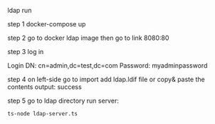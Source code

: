 ldap run

step 1
docker-compose up

step 2
go to docker ldap image
then go to link 8080:80

step 3
log in

Login DN: cn=admin,dc=test,dc=com
Password: myadminpassword

step 4
on left-side go to import
add ldap.ldif file or copy& paste the contents
output:
success

step 5
go to ldap directory
run server:

```
ts-node ldap-server.ts
```
